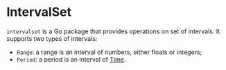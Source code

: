 # IntervalSet

`intervalset` is a Go package that provides operations on set of intervals. It supports two types of intervals:
- `Range`: a range is an interval of numbers, either floats or integers;
- `Period`: a period is an interval of [Time](https://pkg.go.dev/time#Time).
